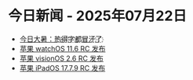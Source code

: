 # 今日新闻 - 2025年07月22日
- [今日大暑：热҈得҈字҈都҈冒汗҈了҈](https://www.ithome.com/0/869/755.htm)
- [苹果 watchOS 11.6 RC 发布](https://www.ithome.com/0/869/760.htm)
- [苹果 visionOS 2.6 RC 发布](https://www.ithome.com/0/869/759.htm)
- [苹果 iPadOS 17.7.9 RC 发布](https://www.ithome.com/0/869/757.htm)
